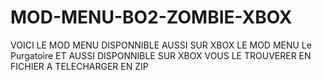 # MOD-MENU-BO2-ZOMBIE-XBOX
VOICI LE MOD MENU DISPONNIBLE AUSSI SUR XBOX
LE MOD MENU  Le Purgatoire ET AUSSI DISPONNIBLE SUR XBOX 
VOUS LE TROUVERER EN FICHIER A TELECHARGER EN ZIP 
